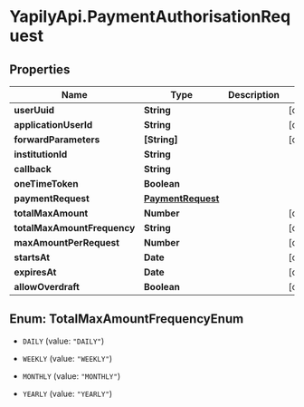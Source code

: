 # YapilyApi.PaymentAuthorisationRequest

## Properties
Name | Type | Description | Notes
------------ | ------------- | ------------- | -------------
**userUuid** | **String** |  | [optional] 
**applicationUserId** | **String** |  | [optional] 
**forwardParameters** | **[String]** |  | [optional] 
**institutionId** | **String** |  | 
**callback** | **String** |  | 
**oneTimeToken** | **Boolean** |  | 
**paymentRequest** | [**PaymentRequest**](PaymentRequest.md) |  | 
**totalMaxAmount** | **Number** |  | [optional] 
**totalMaxAmountFrequency** | **String** |  | [optional] 
**maxAmountPerRequest** | **Number** |  | [optional] 
**startsAt** | **Date** |  | [optional] 
**expiresAt** | **Date** |  | [optional] 
**allowOverdraft** | **Boolean** |  | [optional] 


<a name="TotalMaxAmountFrequencyEnum"></a>
## Enum: TotalMaxAmountFrequencyEnum


* `DAILY` (value: `"DAILY"`)

* `WEEKLY` (value: `"WEEKLY"`)

* `MONTHLY` (value: `"MONTHLY"`)

* `YEARLY` (value: `"YEARLY"`)




